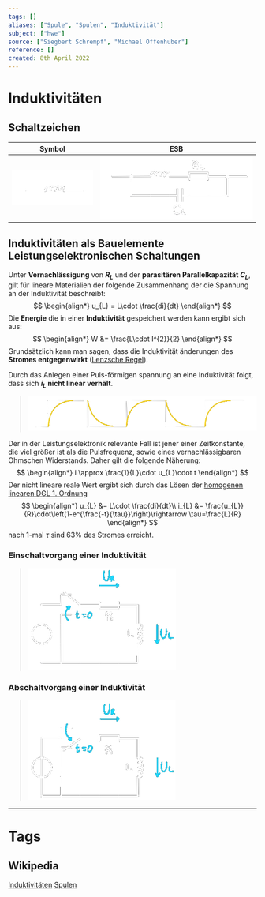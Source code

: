 ```yaml
---
tags: []
aliases: ["Spule", "Spulen", "Induktivität"]
subject: ["hwe"]
source: ["Siegbert Schrempf", "Michael Offenhuber"]
reference: []
created: 8th April 2022
---
```


# Induktivitäten
## Schaltzeichen

| Symbol        | ESB |
| ------------- | --- |
| ![indu](hwe/assets/indu.png) | ![indu-esb](hwe/assets/indu-esb.png)    |

## Induktivitäten als Bauelemente Leistungselektronischen Schaltungen
Unter **Vernachlässigung** von **$R_{L}$** und der **parasitären Parallelkapazität $C_{L}$**, gilt für lineare Materialien der folgende Zusammenhang der die Spannung an der Induktivität beschreibt:
$$
\begin{align*}
	u_{L} = L\cdot \frac{di}{dt}
\end{align*}
$$
Die **Energie** die in einer **Induktivität** gespeichert werden kann ergibt sich aus:
$$
\begin{align*}
W &= \frac{L\cdot I^{2}}{2} 
\end{align*}
$$
Grundsätzlich kann man sagen, dass die Induktivität änderungen des **Stromes entgegenwirkt** ([Lenzsche Regel](physik/Lenzsche%20Regel.md)).

Durch das Anlegen einer Puls-förmigen spannung an eine Induktivität folgt, dass sich **$i_{L}$ nicht linear verhält**.
>![indu-pulse](hwe/assets/indu-pulse.png)

Der in der Leistungselektronik relevante Fall ist jener einer Zeitkonstante, die viel größer ist als die Pulsfrequenz, sowie eines vernachlässigbaren Ohmschen Widerstands.
Daher gilt die folgende Näherung:
$$
\begin{align*}
i \approx \frac{1}{L}\cdot u_{L}\cdot t
\end{align*}
$$
Der nicht lineare reale Wert ergibt sich durch das Lösen der [homogenen linearen DGL 1. Ordnung](mathe/mathe%20(4)/lineare%20DGL%201.%20Ordnung.md)
$$
\begin{align*}
	u_{L} &= L\cdot \frac{di}{dt}\\
	i_{L} &= \frac{u_{L}}{R}\cdot\left(1-e^{\frac{-t}{\tau}}\right)\rightarrow \tau=\frac{L}{R}
\end{align*}
$$
nach 1-mal $\tau$ sind $63\%$ des Stromes erreicht.
### Einschaltvorgang einer Induktivität
>![indu-einsch](hwe/assets/indu-einsch.png)

### Abschaltvorgang einer Induktivität
>![indu-aussch](hwe/assets/indu-aussch.png)

---
# Tags
## Wikipedia
[Induktivitäten](<https://de.wikipedia.org/wiki/Induktivit%C3%A4t_(Bauelement)>)
[Spulen](<https://de.wikipedia.org/wiki/Spule_(Elektrotechnik)>)